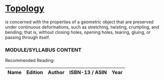 # [Topology](https://en.wikipedia.org/wiki/Topology) 
is concerned with the properties of a geometric object that are preserved under continuous deformations, such as stretching, twisting,
crumpling, and bending; that is, without closing holes, opening holes, tearing, gluing, or passing through itself.

### MODULE/SYLLABUS CONTENT

Recommended Reading:

| **Name** | **Edition** | **Author** | **ISBN-13** / **ASIN** | **Year** |
|---|---|---|---|---|
